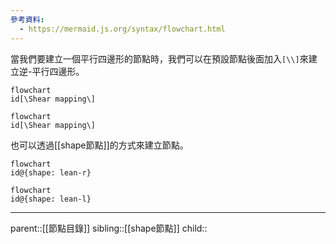 ```yaml
---
參考資料:
  - https://mermaid.js.org/syntax/flowchart.html
---
```

當我們要建立一個平行四邊形的節點時，我們可以在預設節點後面加入`[\\]`來建立逆-平行四邊形。
```Mermaid
flowchart
id[\Shear mapping\]
```
```mermaid
flowchart
id[\Shear mapping\]
```
也可以透過[[shape節點]]的方式來建立節點。
```Mermaid
flowchart
id@{shape: lean-r}
```
```mermaid
flowchart
id@{shape: lean-l}
```
- - -
parent::[[節點目錄]]
sibling::[[shape節點]]
child::